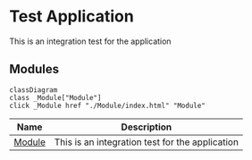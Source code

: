 # Test Application

This is an integration test for the application

## Modules
```mermaid
classDiagram
class _Module["Module"]
click _Module href "./Module/index.html" "Module"
```
| Name | Description |
|------|-------------|
| [Module](./Module/README.md) | This is an integration test for the application |


